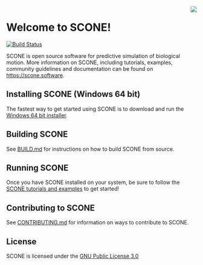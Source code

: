 <img align="right" src="https://github.com/opensim-org/SCONE/blob/master/resources/ui/scone_logo_notext.png">

# Welcome to SCONE!
[![Build Status](https://travis-ci.org/opensim-org/SCONE.svg?branch=master)](https://travis-ci.org/opensim-org/SCONE)

SCONE is open source software for predictive simulation of biological
motion. More information on SCONE, including tutorials, examples, community
guidelines and documentation can be found on https://scone.software.

## Installing SCONE (Windows 64 bit)

The fastest way to get started using SCONE is to download and run the [Windows
64 bit installer](https://scone.software/doku.php?id=install).

## Building SCONE

See [BUILD.md](BUILD.md) for instructions on how to build SCONE from source.

## Running SCONE

Once you have SCONE installed on your system, be sure to follow the [SCONE
tutorials and examples](https://scone.software/doku.php?id=tutorials:start) to
get started!

## Contributing to SCONE

See [CONTRIBUTING.md](CONTRIBUTING.md) for information on ways to contribute to
SCONE.

## License

SCONE is licensed under the [GNU Public License
3.0](https://www.gnu.org/licenses/gpl-3.0.en.html)
